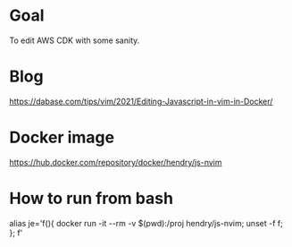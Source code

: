 # Goal

To edit AWS CDK with some sanity.

# Blog

https://dabase.com/tips/vim/2021/Editing-Javascript-in-vim-in-Docker/

# Docker image

https://hub.docker.com/repository/docker/hendry/js-nvim

# How to run from bash

alias je='f(){ docker run -it --rm -v $(pwd):/proj hendry/js-nvim; unset -f f; }; f'
